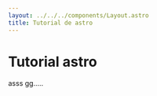```yaml
---
layout: ../../../components/Layout.astro
title: Tutorial de astro
---
```

# Tutorial astro

asss gg.....